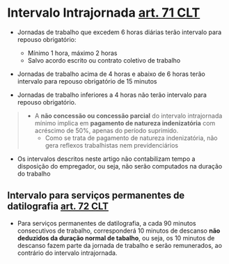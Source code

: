 # Intervalo Intrajornada [art. 71 CLT](https://www.planalto.gov.br/ccivil_03/decreto-lei/del5452.htm#art71)
- Jornadas de trabalho que excedem 6 horas diárias terão intervalo para repouso obrigatório:
    - Mínimo 1 hora, máximo 2 horas
    - Salvo acordo escrito ou contrato coletivo de trabalho

- Jornadas de trabalho acima de 4 horas e abaixo de 6 horas terão intervalo para repouso obrigatório de 15 minutos
- Jornadas de trabalho inferiores a 4 horas não terão intervalo para repouso obrigatório.

> - A **não concessão ou concessão parcial** do intervalo intrajornada mínimo implica em **pagamento de natureza indenizatória** com acréscimo de 50%, apenas do período suprimido. 
>   - Como se trata de pagamento de natureza indenizatória, não gera reflexos trabalhistas nem previdenciários


- Os intervalos descritos neste artigo não contabilizam tempo a disposição do empregador, ou seja, não serão computados na duração do trabalho

## Intervalo para serviços permanentes de datilografia [art. 72 CLT](https://www.planalto.gov.br/ccivil_03/decreto-lei/del5452.htm#art72)
- Para serviços permanentes de datilografia, a cada 90 minutos consecutivos de trabalho, corresponderá 10 minutos de descanso **não deduzidos da duração normal de tabalho**, ou seja, os 10 minutos de descanso fazem parte da jornada de trabalho e serão remunerados, ao contrário do intervalo intrajornada.